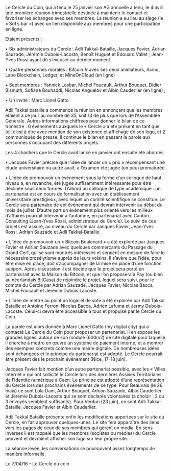 Le Cercle du  Coin, qui a tenu le 25 janvier son AG annuelle a tenu, le 4 avril, une première réunion trimestrielle destinée à maintenir le contact et favoriser les échanges avec ses membres. La réunion a eu lieu au siège (le « Sof’s bar ») avec un lien disponible aux membres pour une participation en ligne.


Etaient présents :


•	Six administrateurs du Cercle :  Adli Takkal-Bataille, Jacques Favier, Adrian Sauzade, Jérémie Dubois-Lacoste, Benoît Huguet et Edouard Vallet ; Jean-Yves Rossi ayant dû s’excuser au dernier moment

•	Quatre personnes morales : Bitcoin.fr avec ses deux animateurs, Acinq, Labo Blockchain, Ledger, et MineOnCloud (en ligne) 

•	Sept membres :  Yannick Losbar, Michel Foucault, Arthur Bouquet, Didier Bismuth, Sofiane Bouhaddi,  Nicolas Anguelov et Albin Cauderlier (en ligne) ; 

•	Un invité : Marc Lionel Gatto

Adli Takkal bataille a commencé la réunion en annonçant que les membres étaient à ce jour au nombre de 35, soit  13 de plus que lors de l’Assemblée Génerale. Autres informations chiffrées pour donner le bilan de ce trimestre : 6 événements auxquels le « Cercle » a été présent en tant que tel, c’est à dire avec mention de son existence et affichage de son logo, et 2 communiqués de presse. Il continue le bilan en passant la parole aux personnes s’occupant des différents projets.

Les  4 chantiers que le Cercle avait lancé en janvier ont ensuite été abordés. 


•	Jacques Favier précise que l’idée de lancer un « prix » récompensant une étude universitaire ou autre avait, à l’examen été jugée (un peu) prématurée


•	L’idée de promouvoir un événement sous la forme d’un colloque de haut niveau a, en revanche, été jugée suffisamment intéressante pour être déclinée sous deux formes. D’abord un colloque de type académique : un partenariat est en cours de formalisation avec un établissement universitaire prestigieux, avec lequel un comité scientifique se constitue. Le Cercle sera partenaire de cet événement qui devrait intervenir au début du mois de juillet. D’autre part un événement plus orienté vers les milieux d’affaires pourrait intervenir à l’automne, en partenariat avec Canton Consulting (Jean-Yves Rossi, administrateur du Cercle). Le suivi de ces projets est assuré, au niveau du Cercle par Jacques Favier, Jean-Yves Rossi, Adrian Sauzade et Adli Takkal-Bataille.


•	L’idée de promouvoir un « Bitcoin Boulevard » a été explorée par Jacques Favier et Adrian Sauzade avec quelques commerçants du Passage du Grand Cerf, qui se sont montrés intéressés et seraient en mesure de faire le nécessaire prosélytisme auprès de leurs voisins. Il s’avère que l’idée, pour être mise en place, doit s’accompagner de la mise en place d’une fonction support. Après discussion il est décidé que le projet sera porté en partenairait avec la Maison du Bitcoin, et que l’on proposera à Pay (ou bien au néerlandais BitCasa) de rejoindre le projet, lequel sera suivi, pour le compte du Cercle par Adrian Sauzade, Jacques Favier, Nicolas Bacca, Michel Foucault et Jéremie Dubois Lacoste.


•	L’idée de mettre au point un logiciel de vote a été explorée par Adli Takkal Bataille et Antoine Ferron, Nicolas Bacca, Adrien Lafuma et Jermy Dubois-Lacoste. Celui-ci devra être accessible à tous et propulsé par le Cercle du Coin.

La parole est alors donnée à Marc Lionel Gatto (my digital city) qui a contacté Le Cercle du Coin pour proposer un partenariat. Il en expose les grandes lignes, autour de son module (600m2) de cité digitale pour laquelle il cherche à mettre en œuvre un système de paiement interne, et à montrer des exemples concrets comme une mairie digitale. De nombreuses idées sont échangées et le principe du partenariat est adopté. Le Cercle pourrait être présent dès le prochain événement (Nice, 17-18 juin).

Jacques Favier fait mention d’un autre partenariat possible, avec les « Villes Internet » qui ont sollicité le Cercle lors des dernières Assises Territoriales de l’Identité numérique à Caen. Le principe est adopté d’une représentation du Cercle lors des prochains événements de ce type. 
Pour Beauvais (le 26 mais) ce sont Lola Dam, Arthur Bouquet, Adrian Sauzade, Albin Cauderlier et Jérémie Dubois-Lacoste qui se sont déclarés volontaires (à choisir : 2 ou 3 envoyés semblent suffisants). Pour Verdun (23 juin), ce sont Adli Takkal-Bataille, Jacques Favier  et Albin Cauderlier.

Adli Takkal Bataille présente enfin les modifications apportées sur le site du Cercle, en fait approuver quelques-unes. Le site fera apparaître des liens vers les pages de ceux de ses membres qui gèrent un media. En sens inverses il est rappelé que les membres (sociétés ou médias) du Cercle peuvent et devraient afficher son logo sur leur propre site. 

La séance levée, les conversations se poursuivent assez longtemps de manière informelle.

Le 7/04/16 - Le Cercle du coin
